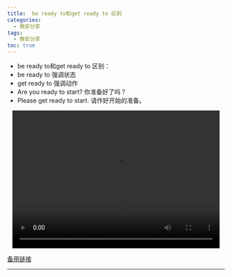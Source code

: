 ```yaml
---
title:  be ready to和get ready to 区别
categories:
  - 晚安分享
tags:
  - 晚安分享
toc: true 
---
```




 - be ready to和get ready to 区别：
 - be ready to 强调状态
 - get ready to 强调动作
 - Are you ready to start? 你准备好了吗？
 - Please get ready to start. 请作好开始的准备。


<p style="text-align:center">
   <video width="480" height="320" controls>
       <source src="/video/66.mp4">
   </video>
</p>
 <p><a href="/video/66.mp4">备用链接</a></p>
 
---





